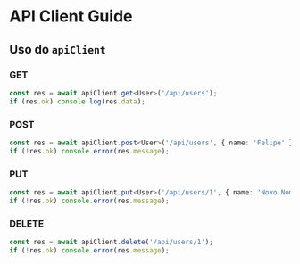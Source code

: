 # API Client Guide

## Uso do `apiClient`

### GET

```ts
const res = await apiClient.get<User>('/api/users');
if (res.ok) console.log(res.data);
```

### POST

```ts
const res = await apiClient.post<User>('/api/users', { name: 'Felipe' });
if (!res.ok) console.error(res.message);
```

### PUT

```ts
const res = await apiClient.put<User>('/api/users/1', { name: 'Novo Nome' });
if (!res.ok) console.error(res.message);
```

### DELETE

```ts
const res = await apiClient.delete('/api/users/1');
if (!res.ok) console.error(res.message);
```

